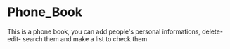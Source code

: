 # Phone_Book
 This is a phone book, you can add people's personal informations, delete- edit- search them and make a list to check them 
